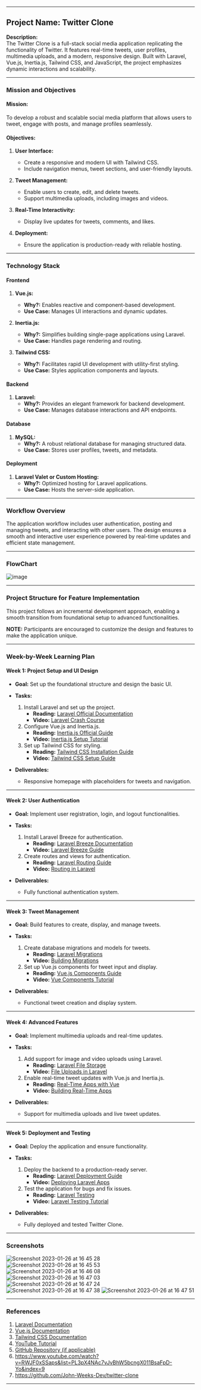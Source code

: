 

---

## **Project Name:** Twitter Clone

**Description:**  
The Twitter Clone is a full-stack social media application replicating the functionality of Twitter. It features real-time tweets, user profiles, multimedia uploads, and a modern, responsive design. Built with Laravel, Vue.js, Inertia.js, Tailwind CSS, and JavaScript, the project emphasizes dynamic interactions and scalability.

---

### **Mission and Objectives**

#### **Mission:**  
To develop a robust and scalable social media platform that allows users to tweet, engage with posts, and manage profiles seamlessly.

#### **Objectives:**  
1. **User Interface:**  
   - Create a responsive and modern UI with Tailwind CSS.  
   - Include navigation menus, tweet sections, and user-friendly layouts.  

2. **Tweet Management:**  
   - Enable users to create, edit, and delete tweets.  
   - Support multimedia uploads, including images and videos.  

3. **Real-Time Interactivity:**  
   - Display live updates for tweets, comments, and likes.  

4. **Deployment:**  
   - Ensure the application is production-ready with reliable hosting.

---

### **Technology Stack**

#### **Frontend**  
1. **Vue.js:**  
   - **Why?:** Enables reactive and component-based development.  
   - **Use Case:** Manages UI interactions and dynamic updates.  

2. **Inertia.js:**  
   - **Why?:** Simplifies building single-page applications using Laravel.  
   - **Use Case:** Handles page rendering and routing.  

3. **Tailwind CSS:**  
   - **Why?:** Facilitates rapid UI development with utility-first styling.  
   - **Use Case:** Styles application components and layouts.

#### **Backend**  
1. **Laravel:**  
   - **Why?:** Provides an elegant framework for backend development.  
   - **Use Case:** Manages database interactions and API endpoints.

#### **Database**  
1. **MySQL:**  
   - **Why?:** A robust relational database for managing structured data.  
   - **Use Case:** Stores user profiles, tweets, and metadata.  

#### **Deployment**  
1. **Laravel Valet or Custom Hosting:**  
   - **Why?:** Optimized hosting for Laravel applications.  
   - **Use Case:** Hosts the server-side application.  

---

### **Workflow Overview**  
The application workflow includes user authentication, posting and managing tweets, and interacting with other users. The design ensures a smooth and interactive user experience powered by real-time updates and efficient state management.

---

### **FlowChart**  
![image](https://github.com/user-attachments/assets/c88df6af-9663-47fc-8b57-e52d774e8cf8)

---

### **Project Structure for Feature Implementation**  
This project follows an incremental development approach, enabling a smooth transition from foundational setup to advanced functionalities.

**NOTE:** Participants are encouraged to customize the design and features to make the application unique.

---

### **Week-by-Week Learning Plan**

#### **Week 1: Project Setup and UI Design**
- **Goal:** Set up the foundational structure and design the basic UI.

- **Tasks:**
  1. Install Laravel and set up the project.  
     - **Reading:** [Laravel Official Documentation](https://laravel.com/docs/10.x/installation)  
     - **Video:** [Laravel Crash Course](https://www.youtube.com/watch?v=MFh0Fd7BsjE&t=1s)  
  2. Configure Vue.js and Inertia.js.  
     - **Reading:** [Inertia.js Official Guide](https://inertiajs.com/)  
     - **Video:** [Inertia.js Setup Tutorial](https://www.youtube.com/watch?v=iGnlmxA7oM8&list=PL38wFHH4qYZXCW2rlBLNdHi5cv-v_qlXO)  
  3. Set up Tailwind CSS for styling.  
     - **Reading:** [Tailwind CSS Installation Guide](https://tailwindcss.com/docs/installation)  
     - **Video:** [Tailwind CSS Setup Guide](https://www.youtube.com/watch?v=UBOj6rqRUME)  

- **Deliverables:**  
  - Responsive homepage with placeholders for tweets and navigation.

---

#### **Week 2: User Authentication**
- **Goal:** Implement user registration, login, and logout functionalities.

- **Tasks:**  
  1. Install Laravel Breeze for authentication.  
     - **Reading:** [Laravel Breeze Documentation](https://laravel.com/docs/10.x/starter-kits#laravel-breeze)  
     - **Video:** [Laravel Breeze Guide](https://www.youtube.com/watch?v=Cdj9vF_pA1w&list=PLW-lITXBwAP_uFDDAbVzG7sYotlGD15Rl)  
  2. Create routes and views for authentication.  
     - **Reading:** [Laravel Routing Guide](https://laravel.com/docs/10.x/routing)  
     - **Video:** [Routing in Laravel](https://www.youtube.com/watch?v=oCf9Bb-crPc)  

- **Deliverables:**  
  - Fully functional authentication system.

---

#### **Week 3: Tweet Management**
- **Goal:** Build features to create, display, and manage tweets.

- **Tasks:**  
  1. Create database migrations and models for tweets.  
     - **Reading:** [Laravel Migrations](https://laravel.com/docs/10.x/migrations)  
     - **Video:** [Building Migrations](https://www.youtube.com/watch?v=RSM0sEP_nXc)  
  2. Set up Vue.js components for tweet input and display.  
     - **Reading:** [Vue.js Components Guide](https://vuejs.org/guide/essentials/component-basics.html)  
     - **Video:** [Vue Components Tutorial](https://www.youtube.com/watch?v=ycBf5awzE8Y)  

- **Deliverables:**  
  - Functional tweet creation and display system.

---

#### **Week 4: Advanced Features**
- **Goal:** Implement multimedia uploads and real-time updates.

- **Tasks:**  
  1. Add support for image and video uploads using Laravel.  
     - **Reading:** [Laravel File Storage](https://laravel.com/docs/10.x/filesystem)  
     - **Video:** [File Uploads in Laravel](https://www.youtube.com/watch?v=7E1ZqSrjlos)  
  2. Enable real-time tweet updates with Vue.js and Inertia.js.  
     - **Reading:** [Real-Time Apps with Vue](https://vuejs.org/guide/scaling-up/state-management.html)  
     - **Video:** [Building Real-Time Apps](https://www.youtube.com/watch?v=RWJF0xSSaps)  

- **Deliverables:**  
  - Support for multimedia uploads and live tweet updates.

---

#### **Week 5: Deployment and Testing**
- **Goal:** Deploy the application and ensure functionality.

- **Tasks:**  
  1. Deploy the backend to a production-ready server.  
     - **Reading:** [Laravel Deployment Guide](https://laravel.com/docs/10.x/deployment)  
     - **Video:** [Deploying Laravel Apps](https://www.youtube.com/watch?v=dpJDV25tptw)  
  2. Test the application for bugs and fix issues.  
     - **Reading:** [Laravel Testing](https://laravel.com/docs/10.x/testing)  
     - **Video:** [Laravel Testing Tutorial](https://www.youtube.com/watch?v=BuDger5Ytbc&list=PLdXLsjL7A9k0esh2qNCtUMsGPLUWdLjHp)  

- **Deliverables:**  
  - Fully deployed and tested Twitter Clone.

---

### **Screenshots**  
![Screenshot 2023-01-26 at 16 45 28](https://user-images.githubusercontent.com/108229029/214846914-799dd1dd-a063-4a39-b41f-0c18d1ff365c.png)
![Screenshot 2023-01-26 at 16 45 53](https://user-images.githubusercontent.com/108229029/214846904-a4e3cbfe-dd24-451c-b0ba-79f6068283e3.png)
![Screenshot 2023-01-26 at 16 46 08](https://user-images.githubusercontent.com/108229029/214846901-27368967-7f5a-4acf-91c9-8d4dad756fae.png)
![Screenshot 2023-01-26 at 16 47 03](https://user-images.githubusercontent.com/108229029/214846892-3bed7033-c600-4161-87c9-ee18fe06e6c3.png)
![Screenshot 2023-01-26 at 16 47 24](https://user-images.githubusercontent.com/108229029/214846886-e401fbda-746a-4a6d-9e56-a2e75ab54873.png)
![Screenshot 2023-01-26 at 16 47 38](https://user-images.githubusercontent.com/108229029/214846882-c3ed31ad-6898-4ac7-96a7-2ff2daa35ae7.png)
![Screenshot 2023-01-26 at 16 47 51](https://user-images.githubusercontent.com/108229029/214846876-bfeb7762-c316-404b-b832-ceb967b97005.png)


---

### **References**  
1. [Laravel Documentation](https://laravel.com/docs/10.x)  
2. [Vue.js Documentation](https://vuejs.org/guide/introduction.html)  
3. [Tailwind CSS Documentation](https://tailwindcss.com/docs/installation)  
4. [YouTube Tutorial](https://www.youtube.com/watch?v=RWJF0xSSaps)
5. [GitHub Repository (if applicable)](https://github.com/sample-repo/twitter-clone)
6. https://www.youtube.com/watch?v=RWJF0xSSaps&list=PL3pX4NAc7vJvBhW5bcngX011BsaFpD-Yo&index=9
7. https://github.com/John-Weeks-Dev/twitter-clone

---
